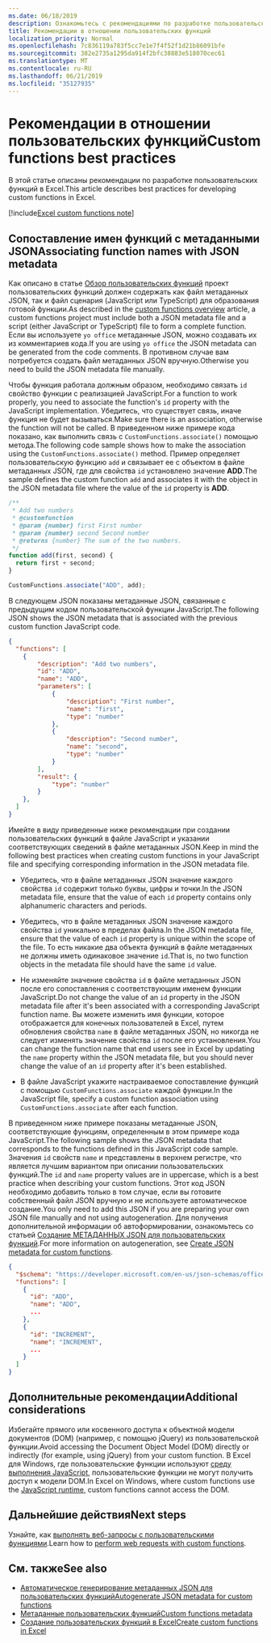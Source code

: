 ```yaml
---
ms.date: 06/18/2019
description: Ознакомьтесь с рекомендациями по разработке пользовательских функций в Excel.
title: Рекомендации в отношении пользовательских функций
localization_priority: Normal
ms.openlocfilehash: 7c836119a783f5cc7e1e7f4f52f1d21b86091bfe
ms.sourcegitcommit: 382e2735a1295da914f2bfc38883e518070cec61
ms.translationtype: MT
ms.contentlocale: ru-RU
ms.lasthandoff: 06/21/2019
ms.locfileid: "35127935"
---
```

# <a name="custom-functions-best-practices"></a><span data-ttu-id="e58fc-103">Рекомендации в отношении пользовательских функций</span><span class="sxs-lookup"><span data-stu-id="e58fc-103">Custom functions best practices</span></span>

<span data-ttu-id="e58fc-104">В этой статье описаны рекомендации по разработке пользовательских функций в Excel.</span><span class="sxs-lookup"><span data-stu-id="e58fc-104">This article describes best practices for developing custom functions in Excel.</span></span>

[!include[Excel custom functions note](../includes/excel-custom-functions-note.md)]

## <a name="associating-function-names-with-json-metadata"></a><span data-ttu-id="e58fc-105">Сопоставление имен функций с метаданными JSON</span><span class="sxs-lookup"><span data-stu-id="e58fc-105">Associating function names with JSON metadata</span></span>

<span data-ttu-id="e58fc-106">Как описано в статье [Обзор пользовательских функций](custom-functions-overview.md) проект пользовательских функций должен содержать как файл метаданных JSON, так и файл сценария (JavaScript или TypeScript) для образования готовой функции.</span><span class="sxs-lookup"><span data-stu-id="e58fc-106">As described in the [custom functions overview](custom-functions-overview.md) article, a custom functions project must include both a JSON metadata file and a script (either JavaScript or TypeScript) file to form a complete function.</span></span> <span data-ttu-id="e58fc-107">Если вы используете `yo office` метаданные JSON, можно создавать их из комментариев кода.</span><span class="sxs-lookup"><span data-stu-id="e58fc-107">If you are using `yo office` the JSON metadata can be generated from the code comments.</span></span> <span data-ttu-id="e58fc-108">В противном случае вам потребуется создать файл метаданных JSON вручную.</span><span class="sxs-lookup"><span data-stu-id="e58fc-108">Otherwise you need to build the JSON metadata file manually.</span></span>

<span data-ttu-id="e58fc-109">Чтобы функция работала должным образом, необходимо связать `id` свойство функции с реализацией JavaScript.</span><span class="sxs-lookup"><span data-stu-id="e58fc-109">For a function to work properly, you need to associate the function's `id` property with the JavaScript implementation.</span></span> <span data-ttu-id="e58fc-110">Убедитесь, что существует связь, иначе функция не будет вызываться.</span><span class="sxs-lookup"><span data-stu-id="e58fc-110">Make sure there is an association, otherwise the function will not be called.</span></span> <span data-ttu-id="e58fc-111">В приведенном ниже примере кода показано, как выполнить связь с `CustomFunctions.associate()` помощью метода.</span><span class="sxs-lookup"><span data-stu-id="e58fc-111">The following code sample shows how to make the association using the `CustomFunctions.associate()` method.</span></span> <span data-ttu-id="e58fc-112">Пример определяет пользовательскую функцию `add` и связывает ее с объектом в файле метаданных JSON, где для свойства `id` установлено значение **ADD**.</span><span class="sxs-lookup"><span data-stu-id="e58fc-112">The sample defines the custom function `add` and associates it with the object in the JSON metadata file where the value of the `id` property is **ADD**.</span></span>

```js
/**
 * Add two numbers
 * @customfunction
 * @param {number} first First number
 * @param {number} second Second number
 * @returns {number} The sum of the two numbers.
 */
function add(first, second) {
  return first + second;
}

CustomFunctions.associate("ADD", add);
```

<span data-ttu-id="e58fc-113">В следующем JSON показаны метаданные JSON, связанные с предыдущим кодом пользовательской функции JavaScript.</span><span class="sxs-lookup"><span data-stu-id="e58fc-113">The following JSON shows the JSON metadata that is associated with the previous custom function JavaScript code.</span></span>

```json
{
  "functions": [
    {
        "description": "Add two numbers",
        "id": "ADD",
        "name": "ADD",
        "parameters": [
            {
                "description": "First number",
                "name": "first",
                "type": "number"
            },
            {
                "description": "Second number",
                "name": "second",
                "type": "number"
            }
        ],
        "result": {
            "type": "number"
        }
    },
  ]
}
```


<span data-ttu-id="e58fc-114">Имейте в виду приведенные ниже рекомендации при создании пользовательских функций в файле JavaScript и указании соответствующих сведений в файле метаданных JSON.</span><span class="sxs-lookup"><span data-stu-id="e58fc-114">Keep in mind the following best practices when creating custom functions in your JavaScript file and specifying corresponding information in the JSON metadata file.</span></span>

* <span data-ttu-id="e58fc-115">Убедитесь, что в файле метаданных JSON значение каждого свойства `id` содержит только буквы, цифры и точки.</span><span class="sxs-lookup"><span data-stu-id="e58fc-115">In the JSON metadata file, ensure that the value of each `id` property contains only alphanumeric characters and periods.</span></span>

* <span data-ttu-id="e58fc-116">Убедитесь, что в файле метаданных JSON значение каждого свойства `id` уникально в пределах файла.</span><span class="sxs-lookup"><span data-stu-id="e58fc-116">In the JSON metadata file, ensure that the value of each `id` property is unique within the scope of the file.</span></span> <span data-ttu-id="e58fc-117">То есть никакие два объекта функций в файле метаданных не должны иметь одинаковое значение `id`.</span><span class="sxs-lookup"><span data-stu-id="e58fc-117">That is, no two function objects in the metadata file should have the same `id` value.</span></span>

* <span data-ttu-id="e58fc-118">Не изменяйте значение свойства `id` в файле метаданных JSON после его сопоставления с соответствующим именем функции JavaScript.</span><span class="sxs-lookup"><span data-stu-id="e58fc-118">Do not change the value of an `id` property in the JSON metadata file after it's been associated with a corresponding JavaScript function name.</span></span> <span data-ttu-id="e58fc-119">Вы можете изменить имя функции, которое отображается для конечных пользователей в Excel, путем обновления свойства `name` в файле метаданных JSON, но никогда не следует изменять значение свойства `id` после его установления.</span><span class="sxs-lookup"><span data-stu-id="e58fc-119">You can change the function name that end users see in Excel by updating the `name` property within the JSON metadata file, but you should never change the value of an `id` property after it's been established.</span></span>

* <span data-ttu-id="e58fc-120">В файле JavaScript укажите настраиваемое сопоставление функций с помощью `CustomFunctions.associate` каждой функции.</span><span class="sxs-lookup"><span data-stu-id="e58fc-120">In the JavaScript file, specify a custom function association using `CustomFunctions.associate` after each function.</span></span>

<span data-ttu-id="e58fc-121">В приведенном ниже примере показаны метаданные JSON, соответствующие функциям, определенным в этом примере кода JavaScript.</span><span class="sxs-lookup"><span data-stu-id="e58fc-121">The following sample shows the JSON metadata that corresponds to the functions defined in this JavaScript code sample.</span></span> <span data-ttu-id="e58fc-122">Значения `id` свойств `name` и представлены в верхнем регистре, что является лучшим вариантом при описании пользовательских функций.</span><span class="sxs-lookup"><span data-stu-id="e58fc-122">The `id` and `name` property values are in uppercase, which is a best practice when describing your custom functions.</span></span> <span data-ttu-id="e58fc-123">Этот код JSON необходимо добавить только в том случае, если вы готовите собственный файл JSON вручную и не используете автоматическое создание.</span><span class="sxs-lookup"><span data-stu-id="e58fc-123">You only need to add this JSON if you are preparing your own JSON file manually and not using autogeneration.</span></span> <span data-ttu-id="e58fc-124">Для получения дополнительной информации об автоформировании, ознакомьтесь со статьей [Создание МЕТАДАННЫХ JSON для пользовательских функций](custom-functions-json-autogeneration.md).</span><span class="sxs-lookup"><span data-stu-id="e58fc-124">For more information on autogeneration, see [Create JSON metadata for custom functions](custom-functions-json-autogeneration.md).</span></span>

```json
{
  "$schema": "https://developer.microsoft.com/en-us/json-schemas/office-js/custom-functions.schema.json",
  "functions": [
    {
      "id": "ADD",
      "name": "ADD",
      ...
    },
    {
      "id": "INCREMENT",
      "name": "INCREMENT",
      ...
    }
  ]
}
```

## <a name="additional-considerations"></a><span data-ttu-id="e58fc-125">Дополнительные рекомендации</span><span class="sxs-lookup"><span data-stu-id="e58fc-125">Additional considerations</span></span>

<span data-ttu-id="e58fc-126">Избегайте прямого или косвенного доступа к объектной модели документов (DOM) (например, с помощью jQuery) из пользовательской функции.</span><span class="sxs-lookup"><span data-stu-id="e58fc-126">Avoid accessing the Document Object Model (DOM) directly or indirectly (for example, using jQuery) from your custom function.</span></span> <span data-ttu-id="e58fc-127">В Excel для Windows, где пользовательские функции используют [среду выполнения JavaScript](custom-functions-runtime.md), пользовательские функции не могут получить доступ к модели DOM.</span><span class="sxs-lookup"><span data-stu-id="e58fc-127">In Excel on Windows, where custom functions use the [JavaScript runtime](custom-functions-runtime.md), custom functions cannot access the DOM.</span></span>

## <a name="next-steps"></a><span data-ttu-id="e58fc-128">Дальнейшие действия</span><span class="sxs-lookup"><span data-stu-id="e58fc-128">Next steps</span></span>
<span data-ttu-id="e58fc-129">Узнайте, как [выполнять веб-запросы с пользовательскими функциями](custom-functions-web-reqs.md).</span><span class="sxs-lookup"><span data-stu-id="e58fc-129">Learn how to [perform web requests with custom functions](custom-functions-web-reqs.md).</span></span>

## <a name="see-also"></a><span data-ttu-id="e58fc-130">См. также</span><span class="sxs-lookup"><span data-stu-id="e58fc-130">See also</span></span>

* [<span data-ttu-id="e58fc-131">Автоматическое генерирование метаданных JSON для пользовательских функций</span><span class="sxs-lookup"><span data-stu-id="e58fc-131">Autogenerate JSON metadata for custom functions</span></span>](custom-functions-json-autogeneration.md)
* [<span data-ttu-id="e58fc-132">Метаданные пользовательских функций</span><span class="sxs-lookup"><span data-stu-id="e58fc-132">Custom functions metadata</span></span>](custom-functions-json.md)
* [<span data-ttu-id="e58fc-133">Создание пользовательских функций в Excel</span><span class="sxs-lookup"><span data-stu-id="e58fc-133">Create custom functions in Excel</span></span>](custom-functions-overview.md)

